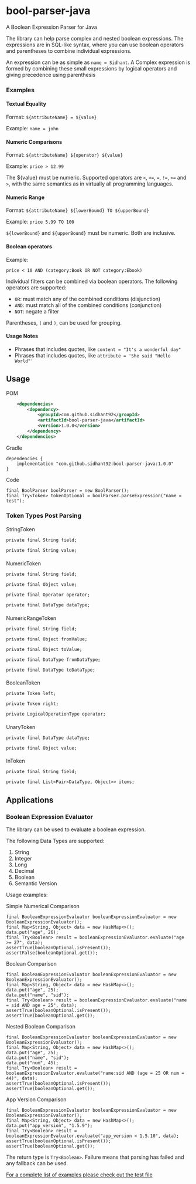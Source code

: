 # bool-parser-java
A Boolean Expression Parser for Java

The library can help parse complex and nested boolean expressions.
The expressions are in SQL-like syntax, where you can use boolean operators and parentheses to combine individual expressions.

An expression can be as simple as `name = Sidhant`.
A Complex expression is formed by combining these small expressions by logical operators and giving precedence using parenthesis

### Examples
#### Textual Equality

Format: `${attributeName} = ${value}`

Example: `name = john`

#### Numeric Comparisons

Format: `${attributeName} ${operator} ${value}`

Example: `price > 12.99`

The ${value} must be numeric. Supported operators are `<`, `<=`, `=`, `!=`, `>=` and `>`, with the same semantics as in virtually all programming languages.

#### Numeric Range

Format: `${attributeName} ${lowerBound} TO ${upperBound}`

Example: `price 5.99 TO 100`

`${lowerBound}` and `${upperBound}` must be numeric. Both are inclusive.

#### Boolean operators

Example:

`price < 10 AND (category:Book OR NOT category:Ebook)`

Individual filters can be combined via boolean operators. The following operators are supported:

* `OR`: must match any of the combined conditions (disjunction)
* `AND`: must match all of the combined conditions (conjunction)
* `NOT`: negate a filter

Parentheses, `(` and `)`, can be used for grouping.

#### Usage Notes
* Phrases that includes quotes, like `content = "It's a wonderful day"`
* Phrases that includes quotes, like `attribute = 'She said "Hello World"'`

## Usage
POM
```xml
    <dependencies>
        <dependency>
            <groupId>com.github.sidhant92</groupId>
            <artifactId>bool-parser-java</artifactId>
            <version>1.0.0</version>
        </dependency>
    </dependencies>
```
Gradle
```
dependencies {
	implementation "com.github.sidhant92:bool-parser-java:1.0.0"
}
```


Code
```
final BoolParser boolParser = new BoolParser();
final Try<Token> tokenOptional = boolParser.parseExpression("name = test");
```

### Token Types Post Parsing
####
StringToken
```
private final String field;

private final String value;
```

####
NumericToken
```
private final String field;

private final Object value;

private final Operator operator;

private final DataType dataType;
```

####
NumericRangeToken
```
private final String field;

private final Object fromValue;

private final Object toValue;

private final DataType fromDataType;

private final DataType toDataType;
```

####
BooleanToken
```
private Token left;

private Token right;

private LogicalOperationType operator;
```

####
UnaryToken
```
private final DataType dataType;

private final Object value;
```

####
InToken
```
private final String field;

private final List<Pair<DataType, Object>> items;
```


## Applications

### Boolean Expression Evaluator

The library can be used to evaluate a boolean expression.

The following Data Types are supported:
1. String
2. Integer
3. Long
4. Decimal
5. Boolean
6. Semantic Version

Usage examples:

Simple Numerical Comparison
```
final BooleanExpressionEvaluator booleanExpressionEvaluator = new BooleanExpressionEvaluator();
final Map<String, Object> data = new HashMap<>();
data.put("age", 26);
final Try<Boolean> result = booleanExpressionEvaluator.evaluate("age >= 27", data);
assertTrue(booleanOptional.isPresent());
assertFalse(booleanOptional.get());
```
Boolean Comparison
```
final BooleanExpressionEvaluator booleanExpressionEvaluator = new BooleanExpressionEvaluator();
final Map<String, Object> data = new HashMap<>();
data.put("age", 25);
data.put("name", "sid");
final Try<Boolean> result = booleanExpressionEvaluator.evaluate("name = sid AND age = 25", data);
assertTrue(booleanOptional.isPresent());
assertTrue(booleanOptional.get());
```
Nested Boolean Comparison
```
final BooleanExpressionEvaluator booleanExpressionEvaluator = new BooleanExpressionEvaluator();
final Map<String, Object> data = new HashMap<>();
data.put("age", 25);
data.put("name", "sid");
data.put("num", 45);
final Try<Boolean> result = booleanExpressionEvaluator.evaluate("name:sid AND (age = 25 OR num = 44)", data);
assertTrue(booleanOptional.isPresent());
assertTrue(booleanOptional.get());
```
App Version Comparison
```
final BooleanExpressionEvaluator booleanExpressionEvaluator = new BooleanExpressionEvaluator();
final Map<String, Object> data = new HashMap<>();
data.put("app_version", "1.5.9");
final Try<Boolean> result = booleanExpressionEvaluator.evaluate("app_version < 1.5.10", data);
assertTrue(booleanOptional.isPresent());
assertTrue(booleanOptional.get());
```

The return type is `Try<Boolean>`. Failure means that parsing has failed and any fallback can be used.


[For a complete list of examples please check out the test file](src/test/java/com/github/sidhant92/boolparser/application/BooleanExpressionEvaluatorTest.java)